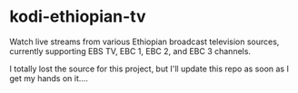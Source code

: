 # kodi-ethiopian-tv
Watch live streams from various Ethiopian broadcast television sources, currently supporting EBS TV, EBC 1, EBC 2, and EBC 3 channels.

I totally lost the source for this project, but I'll update this repo as soon as I get my hands on it....
